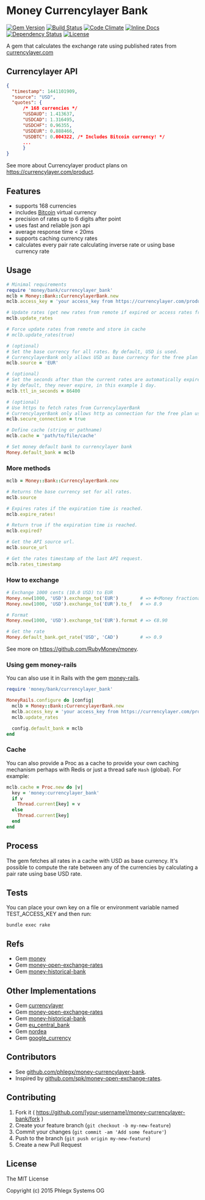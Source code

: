 # Money Currencylayer Bank

[![Gem Version](https://badge.fury.io/rb/money-currencylayer-bank.svg)](https://rubygems.org/gems/money-currencylayer-bank)
[![Build Status](https://secure.travis-ci.org/phlegx/money-currencylayer-bank.svg?branch=master)](https://travis-ci.org/phlegx/money-currencylayer-bank)
[![Code Climate](http://img.shields.io/codeclimate/github/phlegx/money-currencylayer-bank.svg)](https://codeclimate.com/github/phlegx/money-currencylayer-bank)
[![Inline Docs](http://inch-ci.org/github/phlegx/money-currencylayer-bank.svg?branch=master)](http://inch-ci.org/github/phlegx/money-currencylayer-bank)
[![Dependency Status](https://gemnasium.com/phlegx/money-currencylayer-bank.svg)](https://gemnasium.com/phlegx/money-currencylayer-bank)
[![License](https://img.shields.io/github/license/phlegx/money-currencylayer-bank.svg)](http://opensource.org/licenses/MIT)

A gem that calculates the exchange rate using published rates from
[currencylayer.com](https://currencylayer.com/)

## Currencylayer API

~~~ json
{
  "timestamp": 1441101909,
  "source": "USD",
  "quotes": {
      /* 168 currencies */
      "USDAUD": 1.413637,
      "USDCAD": 1.316495,
      "USDCHF": 0.96355,
      "USDEUR": 0.888466,
      "USDBTC": 0.004322, /* Includes Bitcoin currency! */
      ...
      }
}
~~~

See more about Currencylayer product plans on https://currencylayer.com/product.

## Features

* supports 168 currencies
* includes [Bitcoin](https://en.wikipedia.org/wiki/Bitcoin) virtual currency
* precision of rates up to 6 digits after point
* uses fast and reliable json api
* average response time < 20ms
* supports caching currency rates
* calculates every pair rate calculating inverse rate or using base currency rate

## Usage

~~~ ruby
# Minimal requirements
require 'money/bank/currencylayer_bank'
mclb = Money::Bank::CurrencylayerBank.new
mclb.access_key = 'your access_key from https://currencylayer.com/product'

# Update rates (get new rates from remote if expired or access rates from cache)
mclb.update_rates

# Force update rates from remote and store in cache
# mclb.update_rates(true)

# (optional)
# Set the base currency for all rates. By default, USD is used.
# CurrencylayerBank only allows USD as base currency for the free plan users.
mclb.source = 'EUR'

# (optional)
# Set the seconds after than the current rates are automatically expired
# by default, they never expire, in this example 1 day.
mclb.ttl_in_seconds = 86400

# (optional)
# Use https to fetch rates from CurrencylayerBank
# CurrencylayerBank only allows http as connection for the free plan users.
mclb.secure_connection = true

# Define cache (string or pathname)
mclb.cache = 'path/to/file/cache'

# Set money default bank to currencylayer bank
Money.default_bank = mclb
~~~

### More methods

~~~ ruby
mclb = Money::Bank::CurrencylayerBank.new

# Returns the base currency set for all rates.
mclb.source

# Expires rates if the expiration time is reached.
mclb.expire_rates!

# Return true if the expiration time is reached.
mclb.expired?

# Get the API source url.
mclb.source_url

# Get the rates timestamp of the last API request.
mclb.rates_timestamp
~~~

### How to exchange

~~~ ruby
# Exchange 1000 cents (10.0 USD) to EUR
Money.new(1000, 'USD').exchange_to('EUR')        # => #<Money fractional:89 currency:EUR>
Money.new(1000, 'USD').exchange_to('EUR').to_f   # => 8.9

# Format
Money.new(1000, 'USD').exchange_to('EUR').format # => €8.90

# Get the rate
Money.default_bank.get_rate('USD', 'CAD')        # => 0.9
~~~

See more on https://github.com/RubyMoney/money.

### Using gem money-rails

You can also use it in Rails with the gem [money-rails](https://github.com/RubyMoney/money-rails).

~~~ ruby
require 'money/bank/currencylayer_bank'

MoneyRails.configure do |config|
  mclb = Money::Bank::CurrencylayerBank.new
  mclb.access_key = 'your access_key from https://currencylayer.com/product'
  mclb.update_rates

  config.default_bank = mclb
end
~~~

### Cache

You can also provide a Proc as a cache to provide your own caching mechanism
perhaps with Redis or just a thread safe `Hash` (global). For example:

~~~ ruby
mclb.cache = Proc.new do |v|
  key = 'money:currencylayer_bank'
  if v
    Thread.current[key] = v
  else
    Thread.current[key]
  end
end
~~~

## Process

The gem fetches all rates in a cache with USD as base currency. It's possible to compute the rate between any of the currencies by calculating a pair rate using base USD rate.

## Tests

You can place your own key on a file or environment
variable named TEST_ACCESS_KEY and then run:

~~~
bundle exec rake
~~~

## Refs

* Gem [money](https://github.com/RubyMoney/money)
* Gem [money-open-exchange-rates](https://github.com/spk/money-open-exchange-rates)
* Gem [money-historical-bank](https://github.com/atwam/money-historical-bank)

## Other Implementations

* Gem [currencylayer](https://github.com/askuratovsky/currencylayer)
* Gem [money-open-exchange-rates](https://github.com/spk/money-open-exchange-rates)
* Gem [money-historical-bank](https://github.com/atwam/money-historical-bank)
* Gem [eu_central_bank](https://github.com/RubyMoney/eu_central_bank)
* Gem [nordea](https://github.com/matiaskorhonen/nordea)
* Gem [google_currency](https://github.com/RubyMoney/google_currency)

## Contributors

* See [github.com/phlegx/money-currencylayer-bank](https://github.com/phlegx/money-currencylayer-bank/graphs/contributors).
* Inspired by [github.com/spk/money-open-exchange-rates](https://github.com/spk/money-open-exchange-rates/graphs/contributors).

## Contributing

1. Fork it ( https://github.com/[your-username]/money-currencylayer-bank/fork )
2. Create your feature branch (`git checkout -b my-new-feature`)
3. Commit your changes (`git commit -am 'Add some feature'`)
4. Push to the branch (`git push origin my-new-feature`)
5. Create a new Pull Request

## License

The MIT License

Copyright (c) 2015 Phlegx Systems OG
